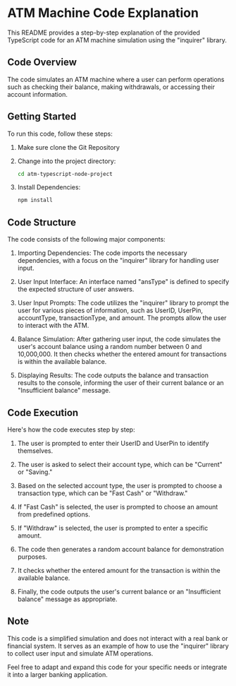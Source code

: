 # ATM Machine Code Explanation

This README provides a step-by-step explanation of the provided TypeScript code for an ATM machine simulation using the "inquirer" library.

## Code Overview

The code simulates an ATM machine where a user can perform operations such as checking their balance, making withdrawals, or accessing their account information.

## Getting Started

To run this code, follow these steps:

1. Make sure clone the Git Repository

2. Change into the project directory:
   ```bash
   cd atm-typescript-node-project
   ```

3. Install Dependencies:
   ```bash
   npm install
   ```

## Code Structure

The code consists of the following major components:

1. Importing Dependencies: The code imports the necessary dependencies, with a focus on the "inquirer" library for handling user input.

2. User Input Interface: An interface named "ansType" is defined to specify the expected structure of user answers.

3. User Input Prompts: The code utilizes the "inquirer" library to prompt the user for various pieces of information, such as UserID, UserPin, accountType, transactionType, and amount. The prompts allow the user to interact with the ATM.

4. Balance Simulation: After gathering user input, the code simulates the user's account balance using a random number between 0 and 10,000,000. It then checks whether the entered amount for transactions is within the available balance.

5. Displaying Results: The code outputs the balance and transaction results to the console, informing the user of their current balance or an "Insufficient balance" message.

## Code Execution

Here's how the code executes step by step:

1. The user is prompted to enter their UserID and UserPin to identify themselves.

2. The user is asked to select their account type, which can be "Current" or "Saving."

3. Based on the selected account type, the user is prompted to choose a transaction type, which can be "Fast Cash" or "Withdraw."

4. If "Fast Cash" is selected, the user is prompted to choose an amount from predefined options.

5. If "Withdraw" is selected, the user is prompted to enter a specific amount.

6. The code then generates a random account balance for demonstration purposes.

7. It checks whether the entered amount for the transaction is within the available balance.

8. Finally, the code outputs the user's current balance or an "Insufficient balance" message as appropriate.

## Note

This code is a simplified simulation and does not interact with a real bank or financial system. It serves as an example of how to use the "inquirer" library to collect user input and simulate ATM operations.

Feel free to adapt and expand this code for your specific needs or integrate it into a larger banking application.
